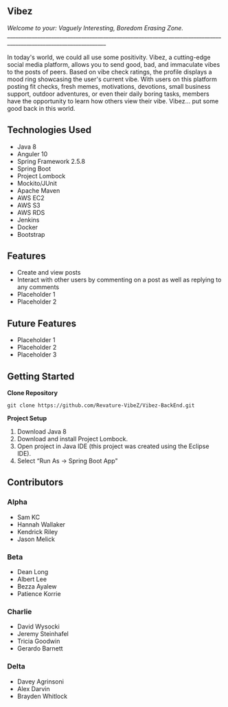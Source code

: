 ## Vibez
*Welcome to your: Vaguely Interesting, Boredom Erasing Zone.*
<br/>__________________________________________________________________________________________________________________
<br/>
<br/> In today's world, we could all use some positivity. Vibez, a cutting-edge social media platform, allows you to send good, bad, and immaculate vibes to the posts of peers. Based on vibe check ratings, the profile displays a mood ring showcasing the user's current vibe. With users on this platform posting fit checks, fresh memes, motivations, devotions, small business support, outdoor adventures, or even their daily boring tasks, members have the opportunity to learn how others view their vibe. Vibez... put some good back in this world. 

Technologies Used 
--
- Java 8
- Anguler 10
- Spring Framework 2.5.8
- Spring Boot
- Project Lombock 
- Mockito/JUnit
- Apache Maven
- AWS EC2 
- AWS S3
- AWS RDS
- Jenkins
- Docker
- Bootstrap

Features
--
- Create and view posts
- Interact with other users by commenting on a post as well as replying to any comments
- Placeholder 1
- Placeholder 2

Future Features
--
- Placeholder 1 
- Placeholder 2
- Placeholder 3

Getting Started
--
**Clone Repository**

`git clone https://github.com/Revature-VibeZ/Vibez-BackEnd.git`

**Project Setup**
1. Download Java 8
2. Download and install Project Lombock.
3. Open project in Java IDE (this project was created using the Eclipse IDE).
4. Select “Run As → Spring Boot App" 

Contributors
--
### Alpha
- Sam KC
- Hannah Wallaker
- Kendrick Riley
- Jason Melick

### Beta
- Dean Long
- Albert Lee
- Bezza Ayalew
- Patience Korrie

### Charlie
- David Wysocki
- Jeremy Steinhafel
- Tricia Goodwin
- Gerardo Barnett

### Delta
- Davey Agrinsoni
- Alex Darvin
- Brayden Whitlock
